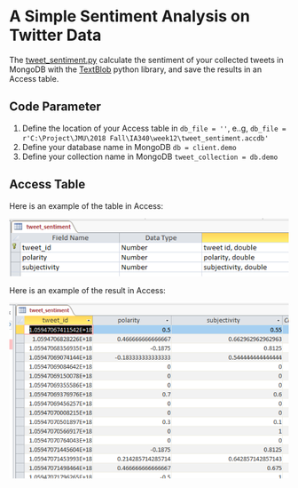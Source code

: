# A Simple Sentiment Analysis on Twitter Data
The [tweet_sentiment.py](./tweet_sentiment.py) calculate the sentiment of your collected tweets in MongoDB with the [TextBlob](https://textblob.readthedocs.io/en/dev/) python library, and save the results in an Access table.
## Code Parameter
1. Define the location of your Access table in `db_file = ''`, e..g, `db_file = r'C:\Project\JMU\2018 Fall\IA340\week12\tweet_sentiment.accdb'`
2. Define your database name in MongoDB `db = client.demo`
3. Define your collection name in MongoDB `tweet_collection = db.demo `

## Access Table
Here is an example of the table in Access:

<img src="./access_table.PNG" width="600">

Here is an example of the result in Access:

<img src="./result.PNG" width="600">

